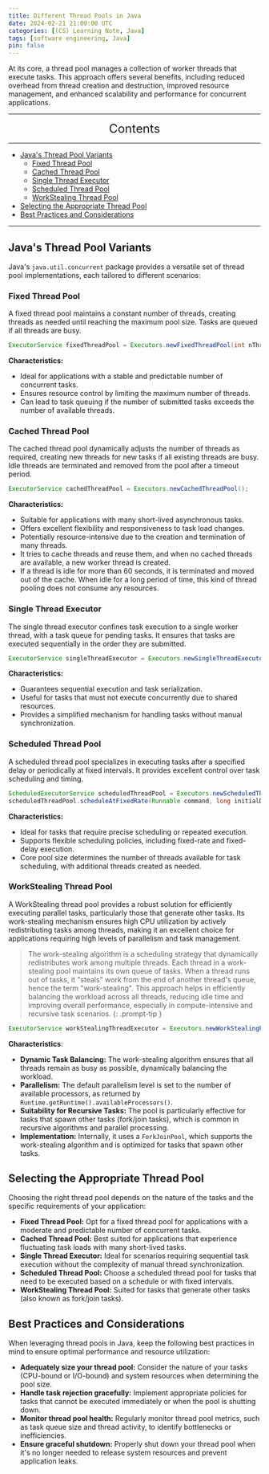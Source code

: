 ```yaml
---
title: Different Thread Pools in Java
date: 2024-02-21 21:00:00 UTC
categories: [(CS) Learning Note, Java]
tags: [software engineering, Java]
pin: false
---
```


At its core, a thread pool manages a collection of worker threads that execute tasks. This approach offers several benefits, including reduced overhead from thread creation and destruction, improved resource management, and enhanced scalability and performance for concurrent applications.

---
<center><font size='5'> Contents </font></center>

---

<!-- TOC -->
  * [Java's Thread Pool Variants](#javas-thread-pool-variants)
    * [Fixed Thread Pool](#fixed-thread-pool)
    * [Cached Thread Pool](#cached-thread-pool)
    * [Single Thread Executor](#single-thread-executor)
    * [Scheduled Thread Pool](#scheduled-thread-pool)
    * [WorkStealing Thread Pool](#workstealing-thread-pool)
  * [Selecting the Appropriate Thread Pool](#selecting-the-appropriate-thread-pool)
  * [Best Practices and Considerations](#best-practices-and-considerations)
<!-- TOC -->

---

## Java's Thread Pool Variants

Java's `java.util.concurrent` package provides a versatile set of thread pool implementations, each tailored to different scenarios:

### Fixed Thread Pool

A fixed thread pool maintains a constant number of threads, creating threads as needed until reaching the maximum pool size. Tasks are queued if all threads are busy.

```java
ExecutorService fixedThreadPool = Executors.newFixedThreadPool(int nThreads);
```

**Characteristics:**
- Ideal for applications with a stable and predictable number of concurrent tasks.
- Ensures resource control by limiting the maximum number of threads.
- Can lead to task queuing if the number of submitted tasks exceeds the number of available threads.

### Cached Thread Pool

The cached thread pool dynamically adjusts the number of threads as required, creating new threads for new tasks if all existing threads are busy. Idle threads are terminated and removed from the pool after a timeout period.

```java
ExecutorService cachedThreadPool = Executors.newCachedThreadPool();
```

**Characteristics:**
- Suitable for applications with many short-lived asynchronous tasks.
- Offers excellent flexibility and responsiveness to task load changes.
- Potentially resource-intensive due to the creation and termination of many threads.
- It tries to cache threads and reuse them, and when no cached threads are available, a new worker thread is created.
- If a thread is idle for more than 60 seconds, it is terminated and moved out of the cache. When idle for a long period of time, this kind of thread pooling does not consume any resources.

### Single Thread Executor

The single thread executor confines task execution to a single worker thread, with a task queue for pending tasks. It ensures that tasks are executed sequentially in the order they are submitted.

```java
ExecutorService singleThreadExecutor = Executors.newSingleThreadExecutor();
```

**Characteristics:**
- Guarantees sequential execution and task serialization.
- Useful for tasks that must not execute concurrently due to shared resources.
- Provides a simplified mechanism for handling tasks without manual synchronization.

### Scheduled Thread Pool

A scheduled thread pool specializes in executing tasks after a specified delay or periodically at fixed intervals. It provides excellent control over task scheduling and timing.

```java
ScheduledExecutorService scheduledThreadPool = Executors.newScheduledThreadPool(int corePoolSize);
scheduledThreadPool.scheduleAtFixedRate(Runnable command, long initialDelay, long period, TimeUnit unit);
```

**Characteristics:**
- Ideal for tasks that require precise scheduling or repeated execution.
- Supports flexible scheduling policies, including fixed-rate and fixed-delay execution.
- Core pool size determines the number of threads available for task scheduling, with additional threads created as needed.

### WorkStealing Thread Pool

A WorkStealing thread pool provides a robust solution for efficiently executing parallel tasks, particularly those that generate other tasks. Its work-stealing mechanism ensures high CPU utilization by actively redistributing tasks among threads, making it an excellent choice for applications requiring high levels of parallelism and task management.

> The work-stealing algorithm is a scheduling strategy that dynamically redistributes work among multiple threads. Each thread in a work-stealing pool maintains its own queue of tasks. When a thread runs out of tasks, it "steals" work from the end of another thread's queue, hence the term "work-stealing". This approach helps in efficiently balancing the workload across all threads, reducing idle time and improving overall performance, especially in compute-intensive and recursive task scenarios.
{: .prompt-tip }

```java
ExecutorService workStealingThreadExecutor = Executors.newWorkStealingPool();
```

**Characteristics**:
- **Dynamic Task Balancing:** The work-stealing algorithm ensures that all threads remain as busy as possible, dynamically balancing the workload.
- **Parallelism:** The default parallelism level is set to the number of available processors, as returned by `Runtime.getRuntime().availableProcessors()`.
- **Suitability for Recursive Tasks:** The pool is particularly effective for tasks that spawn other tasks (fork/join tasks), which is common in recursive algorithms and parallel processing.
- **Implementation:** Internally, it uses a `ForkJoinPool`, which supports the work-stealing algorithm and is optimized for tasks that spawn other tasks.

## Selecting the Appropriate Thread Pool

Choosing the right thread pool depends on the nature of the tasks and the specific requirements of your application:

- **Fixed Thread Pool:** Opt for a fixed thread pool for applications with a moderate and predictable number of concurrent tasks.
- **Cached Thread Pool:** Best suited for applications that experience fluctuating task loads with many short-lived tasks.
- **Single Thread Executor:** Ideal for scenarios requiring sequential task execution without the complexity of manual thread synchronization.
- **Scheduled Thread Pool:** Choose a scheduled thread pool for tasks that need to be executed based on a schedule or with fixed intervals.
- **WorkStealing Thread Pool:** Suited for tasks that generate other tasks (also known as fork/join tasks).

## Best Practices and Considerations

When leveraging thread pools in Java, keep the following best practices in mind to ensure optimal performance and resource utilization:

- **Adequately size your thread pool:** Consider the nature of your tasks (CPU-bound or I/O-bound) and system resources when determining the pool size.
- **Handle task rejection gracefully:** Implement appropriate policies for tasks that cannot be executed immediately or when the pool is shutting down.
- **Monitor thread pool health:** Regularly monitor thread pool metrics, such as task queue size and thread activity, to identify bottlenecks or inefficiencies.
- **Ensure graceful shutdown:** Properly shut down your thread pool when it's no longer needed to release system resources and prevent application leaks.
